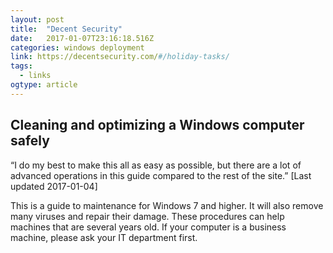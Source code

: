 ```yaml
---
layout: post
title:  "Decent Security"
date:   2017-01-07T23:16:18.516Z
categories: windows deployment
link: https://decentsecurity.com/#/holiday-tasks/
tags:
  - links
ogtype: article
---
```


## Cleaning and optimizing a Windows computer safely
“I do my best to make this all as easy as possible, but there are a lot of advanced operations in this guide compared to the rest of the site.”
[Last updated 2017-01-04]

This is a guide to maintenance for Windows 7 and higher. It will also remove many viruses and repair their damage. These procedures can help machines that are several years old. If your computer is a business machine, please ask your IT department first.
